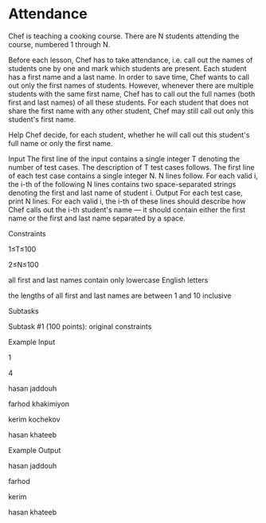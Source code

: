 # **Attendance**

Chef is teaching a cooking course. There are N students attending the course, numbered 1 through N.

Before each lesson, Chef has to take attendance, i.e. call out the names of students one by one and mark which students are present. Each student has a first name and a last name. In order to save time, Chef wants to call out only the first names of students. However, whenever there are multiple students with the same first name, Chef has to call out the full names (both first and last names) of all these students. For each student that does not share the first name with any other student, Chef may still call out only this student's first name.

Help Chef decide, for each student, whether he will call out this student's full name or only the first name.

Input
The first line of the input contains a single integer T denoting the number of test cases. The description of T test cases follows.
The first line of each test case contains a single integer N.
N lines follow. For each valid i, the i-th of the following N lines contains two space-separated strings denoting the first and last name of student i.
Output
For each test case, print N lines. For each valid i, the i-th of these lines should describe how Chef calls out the i-th student's name ― it should contain either the first name or the first and last name separated by a space.

Constraints

1≤T≤100

2≤N≤100

all first and last names contain only lowercase English letters

the lengths of all first and last names are between 1 and 10 inclusive

Subtasks

Subtask #1 (100 points): original constraints


Example Input

1

4


hasan jaddouh

farhod khakimiyon

kerim kochekov

hasan khateeb

Example Output

hasan jaddouh

farhod

kerim

hasan khateeb
